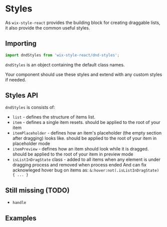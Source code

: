 # Styles

As `wix-style-react` provides the building block for creating draggable lists, it also provide the common useful styles.


## Importing
```js
import dndStyles from 'wix-style-react/dnd-styles';
```

`dndStyles` is an object containing the default class names.

Your component should use these styles and extend with any custom styles if needed.

## Styles API

`dndStyles` is consists of:

 - `list` - defines the structure of items list.
 - `item` - defines a single item resets. should be applied to the root of your item
 - `itemPlaceholder` - defines how an item's placeholder (the empty section after dragging) looks like. should be applied to the root of your item in placeholder mode
 - `itemPreview` - defines how an item should look while it is dragged. should be applied to the root of your item in preview mode
 - `isListInDragState` class - added to all items when any element is under dragging process and removed when process ended 
 And can fix acknowleged hover bug on items as:
  `&:hover:not(.isListInDragState) {
     ...
  }`
## Still missing (TODO)
- `handle`

## Examples
